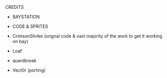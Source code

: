 CREDITS
- BAYSTATION
- CODE & SPRITES
- CrimsonShrike (orignal code & vast majority of the work to get it working on bay)
- Loaf
- quardbreak

- Vect0r (porting)
